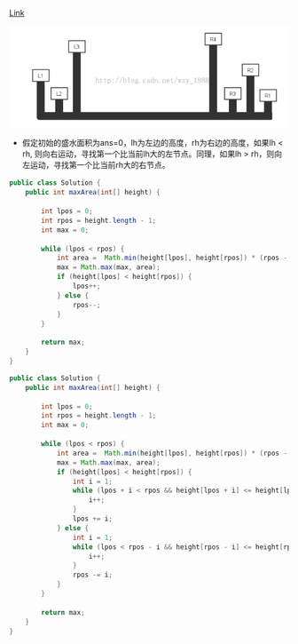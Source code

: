 [Link](https://leetcode.com/problems/container-with-most-water/)

<img src="img/Photos/container-with-most-water.png" width="600">

* 假定初始的盛水面积为ans=0，lh为左边的高度，rh为右边的高度，如果lh < rh, 则向右运动，寻找第一个比当前lh大的左节点。同理，如果lh > rh，则向左运动，寻找第一个比当前rh大的右节点。

```java
public class Solution {
    public int maxArea(int[] height) {
        
        int lpos = 0;
        int rpos = height.length - 1;
        int max = 0;
        
        while (lpos < rpos) {
            int area =  Math.min(height[lpos], height[rpos]) * (rpos - lpos);
            max = Math.max(max, area);
            if (height[lpos] < height[rpos]) {
                lpos++;
            } else {
                rpos--;
            }
        }
        
        return max;
    }
}
```

```java
public class Solution {
    public int maxArea(int[] height) {

        int lpos = 0;
        int rpos = height.length - 1;
        int max = 0;

        while (lpos < rpos) {
            int area =  Math.min(height[lpos], height[rpos]) * (rpos - lpos);
            max = Math.max(max, area);
            if (height[lpos] < height[rpos]) {
                int i = 1;
                while (lpos + i < rpos && height[lpos + i] <= height[lpos]) {
                    i++;
                }
                lpos += i;
            } else {
                int i = 1;
                while (lpos < rpos - i && height[rpos - i] <= height[rpos]) {
                    i++;
                }
                rpos -= i;
            }
        }

        return max;
    }
}
```
